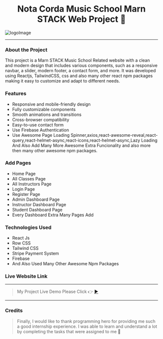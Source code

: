 <h1 align="center">Nota Corda Music School Marn STACK Web Project 🎼</h1>

![logoImage](http://notacorda.like-themes.com/wp-content/uploads/2017/11/nota_logo.png)

---

### About the Project

This project is a Marn STACK Music School Related website with a clean and modern design that includes various components, such as a responsive navbar, a slider, modern footer, a contact form, and more. It was developed using Reactjs, TailwindCSS, css and also many other react npm packages making it easy to customize and adapt to different needs.

### Features

- Responsive and mobile-friendly design
- Fully customizable components
- Smooth animations and transitions
- Cross-browser compatibility
- Easy-to-use contact form
- Use Firebase Authentication
- Use Awesome Page Loading Spinner,axios,react-awesome-reveal,react-query,react-helmet-async,react-icons,react-helmet-async,Lazy Loading And Also Add Many More Awesome Extra Funcionality and also more then many other awesome npm packages.

### Add Pages

- Home Page
- All Classes Page
- All Instructors Page
- Login Page
- Register Page
- Admin Dashboard Page
- Instructor Dashboard Page
- Student Dashboard Page
- Every Dashboard Extra Many Pages Add


### Technologies Used

- React Js
- Row CSS
- Tailwind CSS
- Stripe Payment System
- Firebase
- And Also Used Many Other Awesome Npm Packages


### Live Website Link

***
> My Project Live Demo Please Click 👉 [▶](https://summer-camp-school-61659.web.app/ 'Click For Live Project Demo')
***

### Credits

> Finally, I would like to thank programming hero for providing me such a good internship experience. I was able to learn and understand a lot by completing the tasks that were assigned to me 🥰

